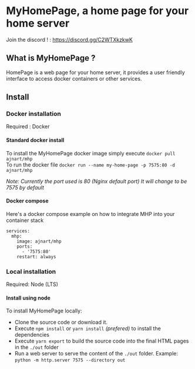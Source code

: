 # MyHomePage, a home page for your home server
Join the discord ! : https://discord.gg/C2WTXkzkwK
## What is MyHomePage ?

HomePage is a web page for your home server, it provides a user friendly interface to access docker containers or other services.

## Install
### Docker installation
Required : Docker
#### Standard docker install
To install the MyHomePage docker image simply execute ``docker pull ajnart/mhp``  
To run the docker file ``docker run --name my-home-page -p 7575:80 -d ajnart/mhp``  

*Note: Currently the port used is 80 (Nginx default port) It will change to be 7575 by default*  
#### Docker compose
Here's a docker compose example on how to integrate MHP into your container stack
```docker
services:
  mhp:
    image: ajnart/mhp
    ports:
      - '7575:80'
    restart: always
```
### Local installation
Required: Node (LTS)
#### Install using node
To install MyHomePage locally:
- Clone the source code or download it.
- Execute ``npm install`` or ``yarn install`` *(prefered)* to install the dependencies
- Execute ``yarn export`` to build the source code into the final HTML pages in the ``./out`` folder
- Run a web server to serve the content of the ``./out`` folder. Example: ``python -m http.server 7575 --directory out``
